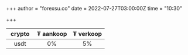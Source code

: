+++
author = "forexsu.co"
date = 2022-07-27T03:00:00Z
time = "10:30"

+++

&nbsp;crypto&nbsp;|₮ aankoop|₮ verkoop
:-----:|:-----:|:-----:
usdt  |0%|5%
